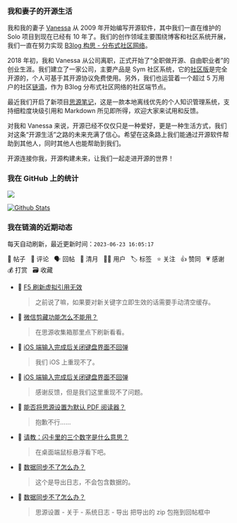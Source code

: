 ### 我和妻子的开源生活

我和我的妻子 [Vanessa](https://github.com/Vanessa219) 从 2009 年开始编写开源软件，其中我们一直在维护的 Solo 项目到现在已经有 10 年了。我们的创作领域主要围绕博客和社区系统开展，我们一直在努力实现 [B3log 构思 - 分布式社区网络](https://ld246.com/article/1546941897596)。

2018 年初，我和 Vanessa 从公司离职，正式开始了“全职做开源、自由职业者”的创业生涯。我们建立了一家公司，主要产品是 Sym 社区系统，它的[社区版](https://github.com/88250/symphony)是完全开源的，个人可基于其开源协议免费使用。另外，我们也运营着一个超过 5 万用户的社区[链滴](https://ld246.com)，作为 B3log 分布式社区网络的社区端节点。

最近我们开启了新项目[思源笔记](https://github.com/siyuan-note/siyuan)，这是一款本地离线优先的个人知识管理系统，支持细粒度块级引用和 Markdown 所见即所得，欢迎大家来试用和反馈。

对我和 Vanessa 来说，开源已经不仅仅只是一种爱好，更是一种生活方式，我们对这条“开源生活”之路的未来充满了信心。希望在这条路上我们能通过开源软件帮助到其他人，同时其他人也能帮助到我们。

开源连接你我，开源构建未来，让我们一起走进开源的世界！

### 我在 GitHub 上的统计

<a title="Hits" target="_blank" href="https://github.com/88250/88250"><img src="https://hits.b3log.org/88250/88250.svg"></a>

[![Github Stats](https://github-readme-stats.vercel.app/api?username=88250&theme=tokyonight&show_icons=true)](https://github.com/88250)

<!--events start -->

### 我在链滴的近期动态

每天自动刷新，最近更新时间：`2023-06-23 16:05:17`

📝 帖子 &nbsp; 💬 评论 &nbsp; 🗣 回帖 &nbsp; 🌙 清月 &nbsp; 👨‍💻 用户 &nbsp; 🏷️ 标签 &nbsp; ⭐️ 关注 &nbsp; 👍 赞同 &nbsp; 💗 感谢 &nbsp; 💰 打赏 &nbsp; 🗃 收藏

* 💬 [F5 刷新虚拟引用无效](https://ld246.com/article/1686530521501/comment/1687494655754#comments)

  > 之前说了嘛，如果要对新关键字立即生效的话需要手动清空缓存。
* 💬 [微信剪藏功能怎么不能用？](https://ld246.com/article/1687479865853/comment/1687482592368#comments)

  > 在思源收集箱那里点下刷新看看。
* 💬 [iOS 端输入完成后关闭键盘界面不回弹](https://ld246.com/article/1687362107472/comment/1687482375768#comments)

  > 我们 iOS 上重现不了。
* 💬 [iOS 端输入完成后关闭键盘界面不回弹](https://ld246.com/article/1687362107472/comment/1687440259322#comments)

  > 感谢反馈，但是我们这里重现不了问题。
* 💬 [能否将思源设置为默认 PDF 阅读器？](https://ld246.com/article/1687413526109/comment/1687440154220#comments)

  > 抱歉不行……
* 💬 [请教：闪卡里的三个数字是什么意思？](https://ld246.com/article/1687438598720/comment/1687439582561#comments)

  > 在桌面端鼠标悬浮看下吧。
* 💬 [数据同步不了怎么办？](https://ld246.com/article/1687352414110/comment/1687439306832#comments)

  > 这个是导出日志，不会包含数据的。
* 💬 [数据同步不了怎么办？](https://ld246.com/article/1687352414110/comment/1687437583004#comments)

  > 思源设置 - 关于 - 系统日志 - 导出 把导出的 zip 包拖到回帖框中


<!--events end -->
